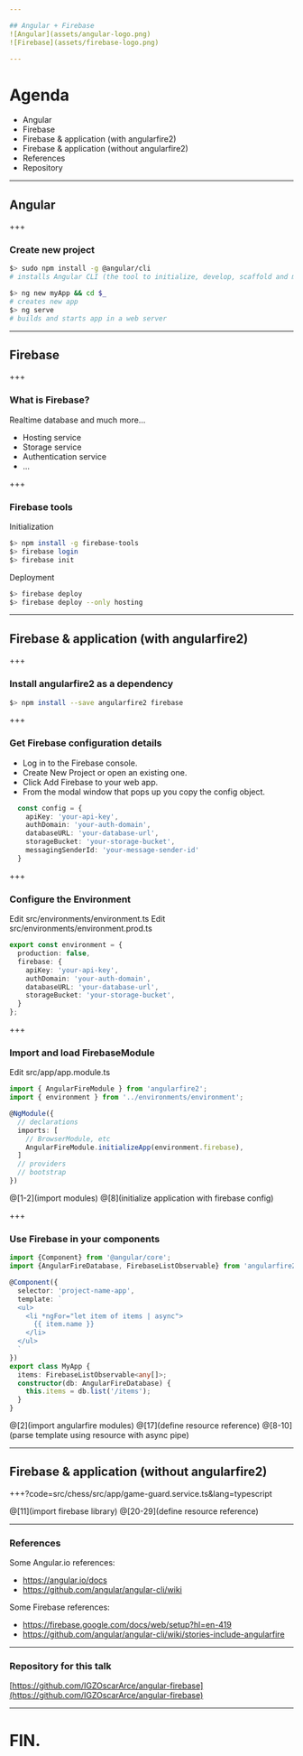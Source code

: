 ```yaml
---

## Angular + Firebase
![Angular](assets/angular-logo.png)
![Firebase](assets/firebase-logo.png)

---
```


# Agenda

- Angular
- Firebase
- Firebase & application (with angularfire2)
- Firebase & application (without angularfire2)
- References
- Repository

---

## Angular

+++

### Create new project

```sh
$> sudo npm install -g @angular/cli
# installs Angular CLI (the tool to initialize, develop, scaffold and maintain Angular applications)
```
```sh
$> ng new myApp && cd $_
# creates new app
$> ng serve
# builds and starts app in a web server
```

---

## Firebase

+++

### What is Firebase?

Realtime database and much more...

- Hosting service
- Storage service
- Authentication service
- ...

+++

### Firebase tools

Initialization

```sh
$> npm install -g firebase-tools
$> firebase login
$> firebase init
```

Deployment

```sh
$> firebase deploy
$> firebase deploy --only hosting
```

---

## Firebase & application (with angularfire2)

+++

### Install angularfire2 as a dependency

```sh
$> npm install --save angularfire2 firebase
```

+++

### Get Firebase configuration details

- Log in to the Firebase console.
- Create New Project or open an existing one.
- Click Add Firebase to your web app.
- From the modal window that pops up you copy the config object.

```typescript
  const config = {
    apiKey: 'your-api-key',
    authDomain: 'your-auth-domain',
    databaseURL: 'your-database-url',
    storageBucket: 'your-storage-bucket',
    messagingSenderId: 'your-message-sender-id'
  }
```

+++

### Configure the Environment

Edit src/environments/environment.ts
Edit src/environments/environment.prod.ts

```typescript
export const environment = {
  production: false,
  firebase: {
    apiKey: 'your-api-key',
    authDomain: 'your-auth-domain',
    databaseURL: 'your-database-url',
    storageBucket: 'your-storage-bucket',
  }
};
```

+++

### Import and load FirebaseModule

Edit src/app/app.module.ts

```typescript
import { AngularFireModule } from 'angularfire2';
import { environment } from '../environments/environment';

@NgModule({
  // declarations
  imports: [
    // BrowserModule, etc
    AngularFireModule.initializeApp(environment.firebase),
  ]
  // providers
  // bootstrap
})
```

@[1-2](import modules)
@[8](initialize application with firebase config)

+++

### Use Firebase in your components

```typescript
import {Component} from '@angular/core';
import {AngularFireDatabase, FirebaseListObservable} from 'angularfire2/database';

@Component({
  selector: 'project-name-app',
  template: `
  <ul>
    <li *ngFor="let item of items | async">
      {{ item.name }}
    </li>
  </ul>
  `
})
export class MyApp {
  items: FirebaseListObservable<any[]>;
  constructor(db: AngularFireDatabase) {
    this.items = db.list('/items');
  }
}
```

@[2](import angularfire modules)
@[17](define resource reference)
@[8-10](parse template using resource with async pipe)

---

## Firebase & application (without angularfire2)

+++?code=src/chess/src/app/game-guard.service.ts&lang=typescript

@[11](import firebase library)
@[20-29](define resource reference)

---

### References

Some Angular.io references:

 - https://angular.io/docs
 - https://github.com/angular/angular-cli/wiki


 Some Firebase references:

 - https://firebase.google.com/docs/web/setup?hl=en-419
 - https://github.com/angular/angular-cli/wiki/stories-include-angularfire

---

### Repository for this talk

[https://github.com/IGZOscarArce/angular-firebase](https://github.com/IGZOscarArce/angular-firebase)

---

# FIN.
